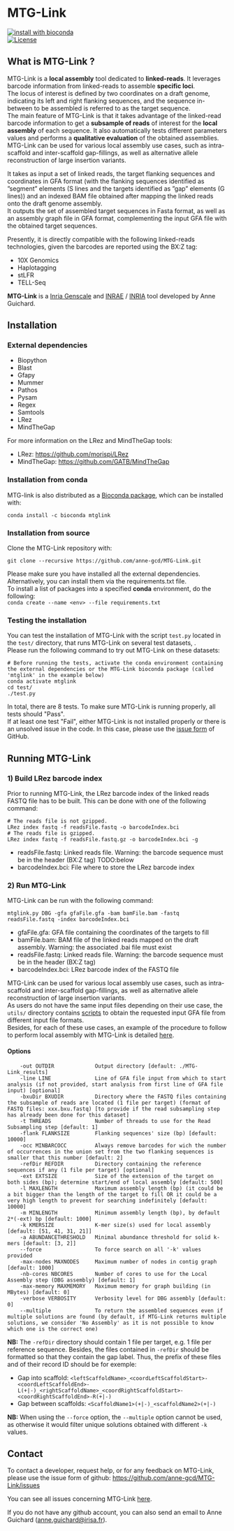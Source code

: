 # MTG-Link

[![install with bioconda](https://img.shields.io/badge/install%20with-bioconda-brightgreen.svg?style=flat)](https://anaconda.org/bioconda/mtglink)  
[![License](http://img.shields.io/:license-affero-blue.svg)](http://www.gnu.org/licenses/agpl-3.0.en.html)


## What is MTG-Link ?

MTG-Link is a **local assembly** tool dedicated to **linked-reads**. It leverages barcode information from linked-reads to assemble **specific loci**.  
The locus of interest is defined by two coordinates on a draft genome, indicating its left and right flanking sequences, and the sequence in-between to be assembled is referred to as the target sequence.  
The main feature of MTG-Link is that it takes advantage of the linked-read barcode information to get a **subsample of reads** of interest for the **local assembly** of each sequence. It also automatically tests different parameters values and performs a **qualitative evaluation** of the obtained assemblies.  
MTG-Link can be used for various local assembly use cases, such as intra-scaffold and inter-scaffold gap-fillings, as well as alternative allele reconstruction of large insertion variants.

It takes as input a set of linked reads, the target flanking sequences and coordinates in GFA format (with the flanking sequences identified as ”segment” elements (S lines and the targets identified as ”gap” elements (G lines)) and an indexed BAM file obtained after mapping the linked reads onto the draft genome assembly.  
It outputs the set of assembled target sequences in Fasta format, as well as an assembly graph file in GFA format, complementing the input GFA file with the obtained target sequences.

Presently, it is directly compatible with the following linked-reads technologies, given the barcodes are reported using the BX:Z tag:
* 10X Genomics
* Haplotagging
* stLFR
* TELL-Seq

**MTG-Link** is a [Inria Genscale](https://team.inria.fr/genscale/) and [INRAE](https://www.inrae.fr/) / [INRIA](https://www.inria.fr/) tool developed by Anne Guichard.


## Installation

### External dependencies

* Biopython
* Blast
* Gfapy
* Mummer
* Pathos
* Pysam
* Regex
* Samtools
* LRez
* MindTheGap

For more information on the LRez and MindTheGap tools:
* LRez: <https://github.com/morispi/LRez>
* MindTheGap: <https://github.com/GATB/MindTheGap>

### Installation from conda

MTG-link is also distributed as a [Bioconda package](https://anaconda.org/bioconda/mtglink), which can be installed with:
```
conda install -c bioconda mtglink
```

### Installation from source

Clone the MTG-Link repository with:
```
git clone --recursive https://github.com/anne-gcd/MTG-Link.git
```

Please make sure you have installed all the external dependencies. Alternatively, you can install them via the requirements.txt file.  
To install a list of packages into a specified **conda** environment, do the following:  
`conda create --name <env> --file requirements.txt`  

### Testing the installation

You can test the installation of MTG-Link with the script `test.py` located in the `test/` directory, that runs MTG-Link on several test datasets, .   
Please run the following command to try out MTG-Link on these datasets:
```
# Before running the tests, activate the conda environment containing the external dependencies or the MTG-Link bioconda package (called 'mtglink' in the example below)
conda activate mtglink
cd test/
./test.py
```
In total, there are 8 tests. To make sure MTG-Link is running properly, all tests should "Pass".  
If at least one test "Fail", either MTG-Link is not installed properly or there is an unsolved issue in the code. In this case, please use the [issue form](https://github.com/anne-gcd/MTG-Link/issues) of GitHub.


## Running MTG-Link

### 1) Build LRez barcode index

Prior to running MTG-Link, the LRez barcode index of the linked reads FASTQ file has to be built. This can be done with one of the following command:
```
# The reads file is not gzipped.
LRez index fastq -f readsFile.fastq -o barcodeIndex.bci
# The reads file is gzipped.
LRez index fastq -f readsFile.fastq.gz -o barcodeIndex.bci -g
```
* readsFile.fastq: Linked reads file. Warning: the barcode sequence must be in the header (BX:Z tag) TODO:below
* barcodeIndex.bci: File where to store the LRez barcode index

### 2) Run MTG-Link

MTG-Link can be run with the following command:  
```
mtglink.py DBG -gfa gfaFile.gfa -bam bamFile.bam -fastq readsFile.fastq -index barcodeIndex.bci 
```
* gfaFile.gfa: GFA file containing the coordinates of the targets to fill
* bamFile.bam: BAM file of the linked reads mapped on the draft assembly. Warning: the associated .bai file must exist
* readsFile.fastq: Linked reads file. Warning: the barcode sequence must be in the header (BX:Z tag)
* barcodeIndex.bci: LRez barcode index of the FASTQ file

MTG-Link can be used for various local assembly use cases, such as intra-scaffold and inter-scaffold gap-fillings, as well as alternative allele reconstruction of large insertion variants.  
As users do not have the same input files depending on their use case, the `utils/` directory contains [scripts](./utils/README.md) to obtain the requested input GFA file from different input file formats.  
Besides, for each of these use cases, an example of the procedure to follow to perform local assembly with MTG-Link is detailed [here](./docs/UseCases.md).

#### Options

```
    -out OUTDIR             Output directory [default: ./MTG-Link_results]
    -line LINE              Line of GFA file input from which to start analysis (if not provided, start analysis from first line of GFA file input) [optional]
    -bxuDir BXUDIR          Directory where the FASTQ files containing the subsample of reads are located (1 file per target) (format of FASTQ files: xxx.bxu.fastq) [to provide if the read subsampling step has already been done for this dataset]
    -t THREADS              Number of threads to use for the Read Subsampling step [default: 1]
    -flank FLANKSIZE        Flanking sequences' size (bp) [default: 10000]
    -occ MINBARCOCC         Always remove barcodes for wich the number of occurrences in the union set from the two flanking sequences is smaller that this number [default: 2]
    -refDir REFDIR          Directory containing the reference sequences if any (1 file per target) [optional]
    -ext EXTSIZE            Size of the extension of the target on both sides (bp); determine start/end of local assembly [default: 500]
    -l MAXLENGTH            Maximum assembly length (bp) (it could be a bit bigger than the length of the target to fill OR it could be a very high length to prevent for searching indefinitely [default: 10000]
    -m MINLENGTH            Minimum assembly length (bp), by default 2*(-ext) bp [default: 1000]
    -k KMERSIZE             K-mer size(s) used for local assembly [default: [51, 41, 31, 21]]
    -a ABUNDANCETHRESHOLD   Minimal abundance threshold for solid k-mers [default: [3, 2]]
    --force                 To force search on all '-k' values provided
    -max-nodes MAXNODES     Maximum number of nodes in contig graph [default: 1000]
    -nb-cores NBCORES       Number of cores to use for the Local Assembly step (DBG assembly) [default: 1]
    -max-memory MAXMEMORY   Maximum memory for graph building (in MBytes) [default: 0]
    -verbose VERBOSITY      Verbosity level for DBG assembly [default: 0]
    --multiple              To return the assembled sequences even if multiple solutions are found (by default, if MTG-Link returns multiple solutions, we consider 'No Assembly' as it is not possible to know which one is the correct one)
```

**NB:** The `-refDir` directory should contain 1 file per target, e.g. 1 file per reference sequence. Besides, the files contained in `-refDir` should be formatted so that they contain the gap label. Thus, the prefix of these files and of their record ID should be for exemple:  
* Gap into scaffold: `<leftScaffoldName>_<coordLeftScaffoldStart>-<coordLeftScaffoldEnd>-L(+|-)_<rightScaffoldName>_<coordRightScaffoldStart>-<coordRightScaffoldEnd>-R(+|-)`
* Gap between scaffolds: `<ScaffoldName1>(+|-)_<scaffoldName2>(+|-)`

**NB:** When using the `--force` option, the `--multiple` option cannot be used, as otherwise it would filter unique solutions obtained with different `-k` values. 

<!--
## License
Please note that GATB-Core is distributed under Affero-GPL license.
-->

## Contact

To contact a developer, request help, or for any feedback on MTG-Link, please use the issue form of github: https://github.com/anne-gcd/MTG-Link/issues

You can see all issues concerning MTG-Link [here](https://github.com/anne-gcd/MTG-Link/issues).

If you do not have any github account, you can also send an email to Anne Guichard (<anne.guichard@irisa.fr>).

